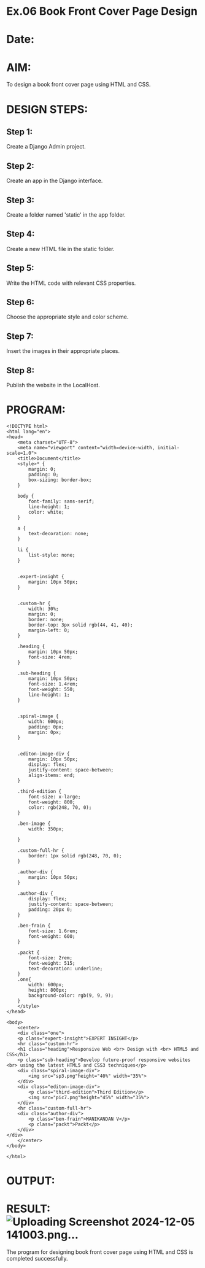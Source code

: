 # Ex.06 Book Front Cover Page Design
# Date:
# AIM:
To design a book front cover page using HTML and CSS.

# DESIGN STEPS:
## Step 1:
Create a Django Admin project.

## Step 2:
Create an app in the Django interface.

## Step 3:
Create a folder named 'static' in the app folder.

## Step 4:
Create a new HTML file in the static folder.

## Step 5:
Write the HTML code with relevant CSS properties.

## Step 6:
Choose the appropriate style and color scheme.

## Step 7:
Insert the images in their appropriate places.

## Step 8:
Publish the website in the LocalHost.

# PROGRAM:
```
<!DOCTYPE html>
<html lang="en">
<head>
    <meta charset="UTF-8">
    <meta name="viewport" content="width=device-width, initial-scale=1.0">
    <title>Document</title>
    <style>* {
        margin: 0;
        padding: 0;
        box-sizing: border-box;
    }
    
    body {
        font-family: sans-serif;
        line-height: 1;
        color: white;
    }
    
    a {
        text-decoration: none;
    }
    
    li {
        list-style: none;
    }
    
    
    .expert-insight {
        margin: 10px 50px;
    }
    
    
    .custom-hr {
        width: 30%;
        margin: 0;
        border: none;
        border-top: 3px solid rgb(44, 41, 40);
        margin-left: 0;
    }
    
    .heading {
        margin: 10px 50px;
        font-size: 4rem;
    }
    
    .sub-heading {
        margin: 10px 50px;
        font-size: 1.4rem;
        font-weight: 550;
        line-height: 1;
    }
    
    
    .spiral-image {
        width: 600px;
        padding: 0px;
        margin: 0px;
    }
    
    
    .editon-image-div {
        margin: 10px 50px;
        display: flex;
        justify-content: space-between;
        align-items: end;
    }
    
    .third-edition {
        font-size: x-large;
        font-weight: 800;
        color: rgb(248, 70, 0);
    }
    
    .ben-image {
        width: 350px;
        
    }
    
    .custom-full-hr {
        border: 1px solid rgb(248, 70, 0);
    }
    
    .author-div {
        margin: 10px 50px;
    }
    
    .author-div {
        display: flex;
        justify-content: space-between;
        padding: 20px 0;
    }
    
    .ben-frain {
        font-size: 1.6rem;
        font-weight: 600;
    }
    
    .packt {
        font-size: 2rem;
        font-weight: 515;
        text-decoration: underline;
    }
    .one{
        width: 600px;
        height: 800px;
        background-color: rgb(9, 9, 9);
    }
    </style>
</head>

<body>
    <center>
    <div class="one">
    <p class="expert-insight">EXPERT INSIGHT</p>
    <hr class="custom-hr">
    <h1 class="heading">Responsive Web <br> Design with <br> HTML5 and CSS</h1>
    <p class="sub-heading">Develop future-proof responsive websites <br> using the latest HTML5 and CSS3 techniques</p>
    <div class="spiral-image-div">
        <img src="sp3.png"height="40%" width="35%">
    </div>
    <div class="editon-image-div">
        <p class="third-edition">Third Edition</p>
        <img src="pic7.png"height="45%" width="35%">
    </div>
    <hr class="custom-full-hr">
    <div class="author-div">
        <p class="ben-frain">MANIKANDAN V</p>
        <p class="packt">Packt</p>
    </div>
</div>
    </center>
</body>

</html>
```
# OUTPUT:

# RESULT:![Uploading Screenshot 2024-12-05 141003.png…]()

The program for designing book front cover page using HTML and CSS is completed successfully.

